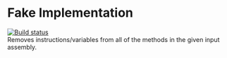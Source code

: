 # Fake Implementation

[![Build status](https://ci.appveyor.com/api/projects/status/hrv7m9olfg8rouh6/branch/master?svg=true)](https://ci.appveyor.com/project/CaptainPRICE/fake-implementation/branch/master)  
Removes instructions/variables from all of the methods in the given input assembly.